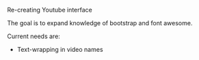 Re-creating Youtube interface

The goal is to expand knowledge of bootstrap and font awesome.

Current needs are:
* Text-wrapping in video names

